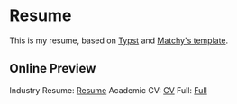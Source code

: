 # Resume

This is my resume, based on [Typst](https://typst.app) and [Matchy's template](https://github.com/matchy233/typst-chi-cv-template).
## Online Preview
Industry Resume: [Resume](https://dark-flames.com/resume)
Academic CV: [CV](https://dark-flames.com/cv)
Full: [Full](https://dark-flames.com/full)